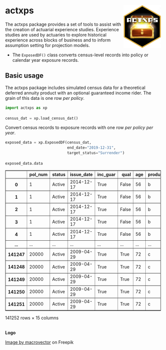 
<!-- README.md is generated from README.Rmd. Please edit that file -->

# actxps <a href="https://github.com/mattheaphy/actxpspy/"><img src="doc/images/logo.png" align="right" height="138" /></a>

The actxps package provides a set of tools to assist with the creation
of actuarial experience studies. Experience studies are used by
actuaries to explore historical experience across blocks of business and
to inform assumption setting for projection models.

-   The `ExposedDF()` class converts census-level records into policy or
    calendar year exposure records.

## Basic usage

The actxps package includes simulated census data for a theoretical
deferred annuity product with an optional guaranteed income rider. The
grain of this data is one row *per policy*.

``` python
import actxps as xp

census_dat = xp.load_census_dat()
```

Convert census records to exposure records with one row *per policy per
year*.

``` python
exposed_data = xp.ExposedDF(census_dat,
                            end_date="2019-12-31",
                            target_status="Surrender")

exposed_data.data
```

<div>
<style scoped>
    .dataframe tbody tr th:only-of-type {
        vertical-align: middle;
    }

    .dataframe tbody tr th {
        vertical-align: top;
    }

    .dataframe thead th {
        text-align: right;
    }
</style>
<table border="1" class="dataframe">
  <thead>
    <tr style="text-align: right;">
      <th></th>
      <th>pol_num</th>
      <th>status</th>
      <th>issue_date</th>
      <th>inc_guar</th>
      <th>qual</th>
      <th>age</th>
      <th>product</th>
      <th>gender</th>
      <th>wd_age</th>
      <th>premium</th>
      <th>term_date</th>
      <th>pol_yr</th>
      <th>pol_date_yr</th>
      <th>pol_date_yr_end</th>
      <th>exposure</th>
    </tr>
  </thead>
  <tbody>
    <tr>
      <th>0</th>
      <td>1</td>
      <td>Active</td>
      <td>2014-12-17</td>
      <td>True</td>
      <td>False</td>
      <td>56</td>
      <td>b</td>
      <td>F</td>
      <td>77</td>
      <td>370.0</td>
      <td>NaT</td>
      <td>1</td>
      <td>2014-12-17</td>
      <td>2015-12-16</td>
      <td>1.000000</td>
    </tr>
    <tr>
      <th>1</th>
      <td>1</td>
      <td>Active</td>
      <td>2014-12-17</td>
      <td>True</td>
      <td>False</td>
      <td>56</td>
      <td>b</td>
      <td>F</td>
      <td>77</td>
      <td>370.0</td>
      <td>NaT</td>
      <td>2</td>
      <td>2015-12-17</td>
      <td>2016-12-16</td>
      <td>1.000000</td>
    </tr>
    <tr>
      <th>2</th>
      <td>1</td>
      <td>Active</td>
      <td>2014-12-17</td>
      <td>True</td>
      <td>False</td>
      <td>56</td>
      <td>b</td>
      <td>F</td>
      <td>77</td>
      <td>370.0</td>
      <td>NaT</td>
      <td>3</td>
      <td>2016-12-17</td>
      <td>2017-12-16</td>
      <td>1.000000</td>
    </tr>
    <tr>
      <th>3</th>
      <td>1</td>
      <td>Active</td>
      <td>2014-12-17</td>
      <td>True</td>
      <td>False</td>
      <td>56</td>
      <td>b</td>
      <td>F</td>
      <td>77</td>
      <td>370.0</td>
      <td>NaT</td>
      <td>4</td>
      <td>2017-12-17</td>
      <td>2018-12-16</td>
      <td>1.000000</td>
    </tr>
    <tr>
      <th>4</th>
      <td>1</td>
      <td>Active</td>
      <td>2014-12-17</td>
      <td>True</td>
      <td>False</td>
      <td>56</td>
      <td>b</td>
      <td>F</td>
      <td>77</td>
      <td>370.0</td>
      <td>NaT</td>
      <td>5</td>
      <td>2018-12-17</td>
      <td>2019-12-16</td>
      <td>1.000000</td>
    </tr>
    <tr>
      <th>...</th>
      <td>...</td>
      <td>...</td>
      <td>...</td>
      <td>...</td>
      <td>...</td>
      <td>...</td>
      <td>...</td>
      <td>...</td>
      <td>...</td>
      <td>...</td>
      <td>...</td>
      <td>...</td>
      <td>...</td>
      <td>...</td>
      <td>...</td>
    </tr>
    <tr>
      <th>141247</th>
      <td>20000</td>
      <td>Active</td>
      <td>2009-04-29</td>
      <td>True</td>
      <td>True</td>
      <td>72</td>
      <td>c</td>
      <td>M</td>
      <td>72</td>
      <td>5751.0</td>
      <td>NaT</td>
      <td>7</td>
      <td>2015-04-29</td>
      <td>2016-04-28</td>
      <td>1.000000</td>
    </tr>
    <tr>
      <th>141248</th>
      <td>20000</td>
      <td>Active</td>
      <td>2009-04-29</td>
      <td>True</td>
      <td>True</td>
      <td>72</td>
      <td>c</td>
      <td>M</td>
      <td>72</td>
      <td>5751.0</td>
      <td>NaT</td>
      <td>8</td>
      <td>2016-04-29</td>
      <td>2017-04-28</td>
      <td>1.000000</td>
    </tr>
    <tr>
      <th>141249</th>
      <td>20000</td>
      <td>Active</td>
      <td>2009-04-29</td>
      <td>True</td>
      <td>True</td>
      <td>72</td>
      <td>c</td>
      <td>M</td>
      <td>72</td>
      <td>5751.0</td>
      <td>NaT</td>
      <td>9</td>
      <td>2017-04-29</td>
      <td>2018-04-28</td>
      <td>1.000000</td>
    </tr>
    <tr>
      <th>141250</th>
      <td>20000</td>
      <td>Active</td>
      <td>2009-04-29</td>
      <td>True</td>
      <td>True</td>
      <td>72</td>
      <td>c</td>
      <td>M</td>
      <td>72</td>
      <td>5751.0</td>
      <td>NaT</td>
      <td>10</td>
      <td>2018-04-29</td>
      <td>2019-04-28</td>
      <td>1.000000</td>
    </tr>
    <tr>
      <th>141251</th>
      <td>20000</td>
      <td>Active</td>
      <td>2009-04-29</td>
      <td>True</td>
      <td>True</td>
      <td>72</td>
      <td>c</td>
      <td>M</td>
      <td>72</td>
      <td>5751.0</td>
      <td>NaT</td>
      <td>11</td>
      <td>2019-04-29</td>
      <td>2020-04-28</td>
      <td>0.674863</td>
    </tr>
  </tbody>
</table>
<p>141252 rows × 15 columns</p>
</div>

<br> **Logo**

<a href="https://www.freepik.com/free-vector/shine-old-wooden-chest-realistic-composition-transparent-background-with-vintage-coffer-sparkling-particles_7497397.htm#query=treasure&position=7&from_view=search&track=sph">Image
by macrovector</a> on Freepik
